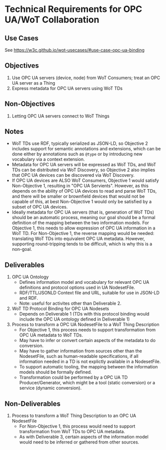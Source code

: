 # Technical Requirements for OPC UA/WoT Collaboration

## Use Cases
See https://w3c.github.io/wot-usecases/#use-case-opc-ua-binding

## Objectives
1. Use OPC UA servers (device, node) from WoT Consumers; treat an OPC UA server as a Thing
2. Express metadata for OPC UA servers using WoT TDs

## Non-Objectives
1. Letting OPC UA servers connect to WoT Things

## Notes
* WoT TDs use RDF, typically serialized as JSON-LD, so Objective 2 includes support for semantic annotations and extensions, 
  which can be done either by annotations such as `@type` or by introducing new vocabulary via a context extension.
* Metadata for OPC UA servers will be expressed as WoT TDs, and WoT TDs can be distributed via
  WoT Discovery, so Objective 2 also implies that OPC UA devices can be discovered via WoT Discovery.
* If OPC UA devices are ALSO WoT Consumers, Objective 1 would satisfy Non-Objective 1, resulting in "OPC UA Servients".
  However, as this depends on the ability of OPC UA devices to read and parse WoT TDs, and there will be smaller
  or brownfield devices that would not be capable of this, at best Non-Objective 1 would only be satisfied by
  a subset of OPC UA devices.
* Ideally metadata for OPC UA servers (that is, generation of WoT TDs) should be an automatic process,
  meaning our goal should be a formal definition of the mapping between the two information models.
  For Objective 1, this needs to allow expression of OPC UA information in a WoT TD.  For Non-Objective 1,
  the reverse mapping would be needed: translating WoT TDs into equivalent OPC UA metadata.  However,
  supporting round-tripping tends to be difficult, which is why this is a non-goal.

## Deliverables
1. OPC UA Ontology
   - Defines information model and vocabulary for relevant OPC UA definitions and protocol options used in UA NodesetFile.
   - RDF/TTL/JSONLD Context file and URL, suitable for use in JSON-LD and RDF.
   - Note: useful for activites other than Deliverable 2.
2. WoT TD Protocol Binding for OPC UA Nodesets
   - Depends on Deliverable 1 (TDs with this protocol binding would include the OPC UA ontology defined in Deliverable 1)
3. Process to transform a OPC UA NodesetFile to a WoT Thing Description 
   - For Objective 1, this process needs to support transformation from OPC UA metadata to WoT TDs.
   - May have to infer or convert certain aspects of the metadata to do conversion.
   - May have to gather information from sources other than the NodesetFile, such as human-readable specifications, 
     if all information needed in a TD is not explictly available in a NodesetFile.
   - To support automatic tooling, the mapping between the information models should be formally defined.
   - Transformation could be performed by a OPC UA TD Producer/Generator, which might be a tool (static conversion) 
     or a service (dynamic conversion).
     
## Non-Deliverables
1. Process to transform a WoT Thing Description to an OPC UA NodesetFile 
   - For Non-Objective 1, this process would need to support transformation from WoT TDs to OPC UA metadata.
   - As with Deliverable 3, certain aspects of the information model would need to be inferred or gathered from other sources.
